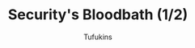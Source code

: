 ---
media: "images/rounds/round_2/security_bloodbath_1.png"
media_type: image
title: Security's Bloodbath (1/2)
author: Tufukins
desc: The Security compartment following the execution of the Agitators.
---